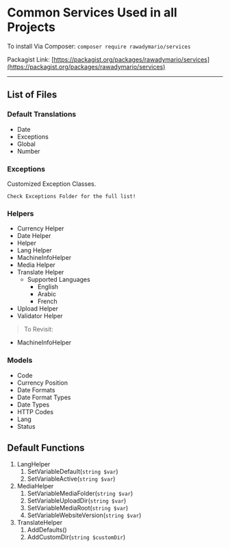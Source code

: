 # Common Services Used in all Projects

To install Via Composer: `composer require rawadymario/services`

Packagist Link: [https://packagist.org/packages/rawadymario/services](https://packagist.org/packages/rawadymario/services)

---

## List of Files

### Default Translations

- Date
- Exceptions
- Global
- Number

### Exceptions

Customized Exception Classes.

`Check Exceptions Folder for the full list!`

### Helpers

- Currency Helper
- Date Helper
- Helper
- Lang Helper
- MachineInfoHelper
- Media Helper
- Translate Helper
  - Supported Languages
    - English
    - Arabic
    - French
- Upload Helper
- Validator Helper

> To Revisit:

- MachineInfoHelper

### Models

- Code
- Currency Position
- Date Formats
- Date Format Types
- Date Types
- HTTP Codes
- Lang
- Status

## Default Functions

1. LangHelper
   1. SetVariableDefault(`string $var`)
   2. SetVariableActive(`string $var`)
2. MediaHelper
   1. SetVariableMediaFolder(`string $var`)
   2. SetVariableUploadDir(`string $var`)
   3. SetVariableMediaRoot(`string $var`)
   4. SetVariableWebsiteVersion(`string $var`)
3. TranslateHelper
   1. AddDefaults()
   2. AddCustomDir(`string $customDir`)
